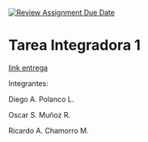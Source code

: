 [![Review Assignment Due Date](https://classroom.github.com/assets/deadline-readme-button-24ddc0f5d75046c5622901739e7c5dd533143b0c8e959d652212380cedb1ea36.svg)](https://classroom.github.com/a/W5YAjm2v)
# Tarea Integradora 1

[link entrega](https://docs.google.com/document/d/1nUKmEgQEIFwKtmG8eyzxZotsXMF9cc4s/edit?usp=sharing&ouid=109415827520879394849&rtpof=true&sd=true)

Integrantes:

Diego A. Polanco L.

Oscar S. Muñoz R.

Ricardo A. Chamorro M.
